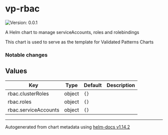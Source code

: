 # vp-rbac

![Version: 0.0.1](https://img.shields.io/badge/Version-0.0.1-informational?style=flat-square)

A Helm chart to manage serviceAccounts, roles and rolebindings

This chart is used to serve as the template for Validated Patterns Charts

### Notable changes

## Values

| Key | Type | Default | Description |
|-----|------|---------|-------------|
| rbac.clusterRoles | object | `{}` |  |
| rbac.roles | object | `{}` |  |
| rbac.serviceAccounts | object | `{}` |  |

----------------------------------------------
Autogenerated from chart metadata using [helm-docs v1.14.2](https://github.com/norwoodj/helm-docs/releases/v1.14.2)
